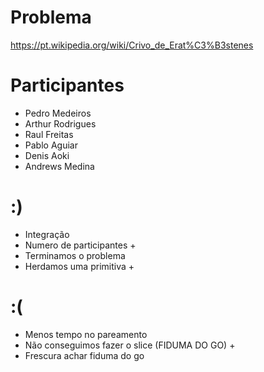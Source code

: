 # Problema

https://pt.wikipedia.org/wiki/Crivo_de_Erat%C3%B3stenes

# Participantes

- Pedro Medeiros
- Arthur Rodrigues
- Raul Freitas
- Pablo Aguiar
- Denis Aoki
- Andrews Medina

# :)

- Integração
- Numero de participantes +
- Terminamos o problema
- Herdamos uma primitiva +

# :(

- Menos tempo no pareamento
- Não conseguimos fazer o slice (FIDUMA DO GO) +
- Frescura achar fiduma do go
